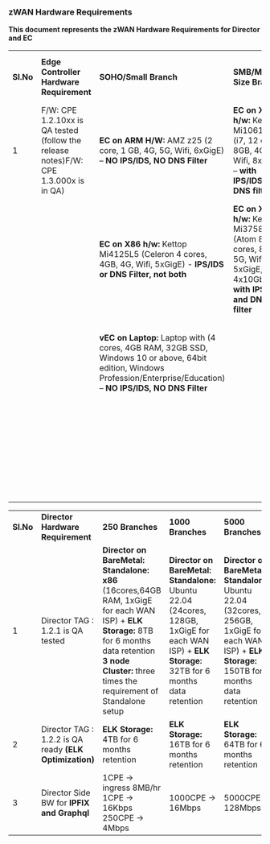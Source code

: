 ### zWAN Hardware Requirements

**This document represents the zWAN Hardware Requirements for Director and EC**

| | | | | |
|-|-|-|-|-|
|**Sl.No**|**Edge Controller Hardware Requirement**|**SOHO/Small Branch**|**SMB/Medium Size Branch**|**DC – Concentrator(each Concentrator supports 256  Branches)**
|1|F/W: CPE 1.2.10xx is QA tested (follow the release notes)F/W: CPE 1.3.000x is in QA)|**EC on ARM H/W:** AMZ z25 (2 core, 1 GB, 4G, 5G, Wifi, 6xGigE) – **NO IPS/IDS, NO DNS Filter**|**EC on X86 h/w:** Kettop Mi10610L8 (i7, 12 cores, 8GB, 4G, Wifi, 8xGigE) – **with IPS/IDS and DNS filter**|**EC on X86 h/w:** Kettop Mi3958 (Atom 16 cores, 8GB, Wifi, 5xGigE, 4x10Gbps) – with IPS/IDS and DNS filter|
| | | **EC on X86 h/w:** Kettop Mi4125L5 (Celeron 4 cores, 4GB, 4G, Wifi, 5xGigE)  - **IPS/IDS or DNS Filter, not both**|**EC on X86 h/w:** Kettop Mi3758RL9 (Atom 8 cores, 8GB, 5G, Wifi, 5xGigE, 4x10Gbps) – **with IPS/IDS and DNS filter**|**vCPE on KVM/HyperV/ESXi:** Each vCPE require (6cores, 4GB, 1xGigE for each WAN/LAN) – without IPS/IDS and DNS filter   KVM deployment - Tested  HyperV/ESXi – not fully verified|
| | | **vEC on Laptop:** Laptop with (4 cores, 4GB RAM, 32GB SSD, Windows 10 or above, 64bit edition, Windows Profession/Enterprise/Education) – **NO IPS/IDS, NO DNS Filter**| | **vCPE on KVM/HyperV/ESXi:** Each vCPE require (8cores, 8GB, 1xGigE for each WAN/LAN) – **with IPS/IDS and DNS filter**|
| | | | | **EC-HA on DC**– Double the above hardware requirement for Active/Passive DC-HA|
| | | | | **EC as Cloud Gateway** – not fully verified|


| | | | | |
|-|-|-|-|-|
|**Sl.No**|**Director Hardware Requirement**|**250 Branches**|**1000 Branches**|**5000 Branches**|
|1|Director TAG  :   1.2.1 is QA tested|**Director on BareMetal:** **Standalone: x86** (16cores,64GB RAM, 1xGigE for each WAN ISP) + **ELK Storage:** 8TB for 6 months data  retention **3 node Cluster:** three times the requirement of Standalone setup|**Director on BareMetal:** **Standalone:** Ubuntu 22.04 (24cores, 128GB, 1xGigE for each WAN ISP) + **ELK Storage:** 32TB for 6 months data retention|**Director on BareMetal:** **Standalone:** Ubuntu 22.04 (32cores, 256GB, 1xGigE for each WAN ISP) + **ELK Storage:** 150TB for 6 months data retention|
|2|Director TAG  :   1.2.2 is QA ready **(ELK Optimization)**|**ELK Storage:** 4TB for 6 months retention| **ELK Storage:** 16TB for 6 months retention | **ELK Storage:** 64TB for 6 months retention|
|3|Director Side BW for **IPFIX and Graphql**|1CPE -> ingress 8MB/hr 1CPE -> 16Kbps 250CPE -> 4Mbps| 1000CPE -> 16Mbps| 5000CPE -> 128Mbps|

















